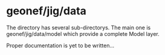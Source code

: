 geonef/jig/data
===============

The directory has several sub-directorys. The main one is geonef/jig/data/model which provide a complete Model layer.

Proper documentation is yet to be written...


